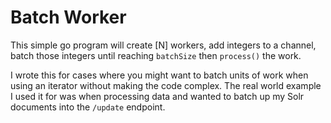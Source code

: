# Batch Worker
This simple go program will create [N] workers, add integers to a channel, batch those integers until reaching `batchSize` then `process()` the work.

I wrote this for cases where you might want to batch units of work when using an iterator without making the code complex. The real world example I used it for was when processing data and wanted to batch up my Solr documents into the `/update` endpoint.